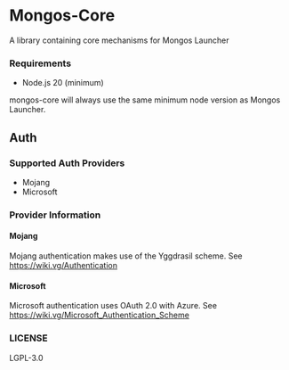 # Mongos-Core

A library containing core mechanisms for Mongos Launcher

### Requirements

* Node.js 20 (minimum)

mongos-core will always use the same minimum node version as Mongos Launcher.

## Auth

### Supported Auth Providers

* Mojang
* Microsoft

### Provider Information

#### Mojang

Mojang authentication makes use of the Yggdrasil scheme. See https://wiki.vg/Authentication

#### Microsoft

Microsoft authentication uses OAuth 2.0 with Azure. See https://wiki.vg/Microsoft_Authentication_Scheme

### LICENSE

LGPL-3.0